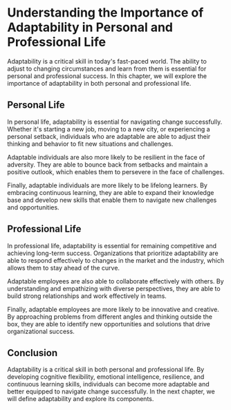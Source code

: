 Understanding the Importance of Adaptability in Personal and Professional Life
=======================================================================================================

Adaptability is a critical skill in today's fast-paced world. The ability to adjust to changing circumstances and learn from them is essential for personal and professional success. In this chapter, we will explore the importance of adaptability in both personal and professional life.

Personal Life
-------------

In personal life, adaptability is essential for navigating change successfully. Whether it's starting a new job, moving to a new city, or experiencing a personal setback, individuals who are adaptable are able to adjust their thinking and behavior to fit new situations and challenges.

Adaptable individuals are also more likely to be resilient in the face of adversity. They are able to bounce back from setbacks and maintain a positive outlook, which enables them to persevere in the face of challenges.

Finally, adaptable individuals are more likely to be lifelong learners. By embracing continuous learning, they are able to expand their knowledge base and develop new skills that enable them to navigate new challenges and opportunities.

Professional Life
-----------------

In professional life, adaptability is essential for remaining competitive and achieving long-term success. Organizations that prioritize adaptability are able to respond effectively to changes in the market and the industry, which allows them to stay ahead of the curve.

Adaptable employees are also able to collaborate effectively with others. By understanding and empathizing with diverse perspectives, they are able to build strong relationships and work effectively in teams.

Finally, adaptable employees are more likely to be innovative and creative. By approaching problems from different angles and thinking outside the box, they are able to identify new opportunities and solutions that drive organizational success.

Conclusion
----------

Adaptability is a critical skill in both personal and professional life. By developing cognitive flexibility, emotional intelligence, resilience, and continuous learning skills, individuals can become more adaptable and better equipped to navigate change successfully. In the next chapter, we will define adaptability and explore its components.
